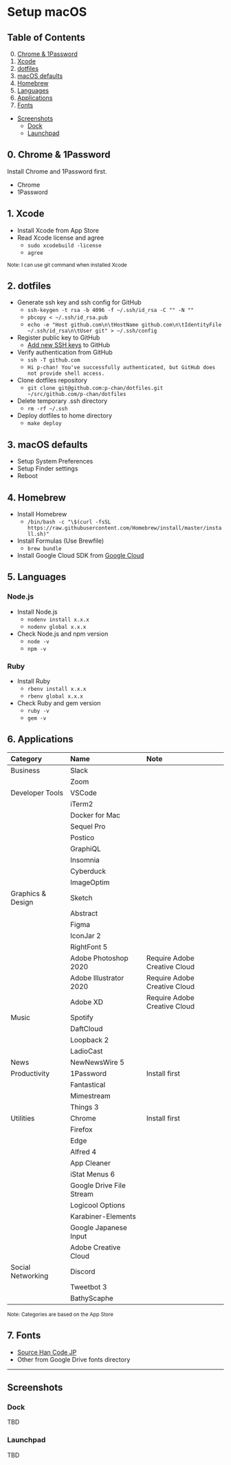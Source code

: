 # Setup macOS

## Table of Contents

0. [Chrome & 1Password](#0.-chrome-&-1password)
1. [Xcode](#1.-xcode)
2. [dotfiles](#2.-dotfiles)
3. [macOS defaults](#3.-macos-defaults)
4. [Homebrew](#4.-homebrew)
5. [Languages](#5.-languages)
6. [Applications](#6.-applications)
7. [Fonts](#7.-fonts)

- [Screenshots](#screenshots)
  - [Dock](#dock)
  - [Launchpad](#launchpad)

## 0. Chrome & 1Password

Install Chrome and 1Password first.

- Chrome
- 1Password

## 1. Xcode

- Install Xcode from App Store
- Read Xcode license and agree
  - `sudo xcodebuild -license`
  - `agree`

<small>Note: I can use git command when installed Xcode</small>

## 2. dotfiles

- Generate ssh key and ssh config for GitHub
  - `ssh-keygen -t rsa -b 4096 -f ~/.ssh/id_rsa -C "" -N ""`
  - `pbcopy < ~/.ssh/id_rsa.pub`
  - `echo -e "Host github.com\n\tHostName github.com\n\tIdentityFile ~/.ssh/id_rsa\n\tUser git" > ~/.ssh/config`
- Register public key to GitHub
  - [Add new SSH keys](https://github.com/settings/ssh/new) to GitHub
- Verify authentication from GitHub
  - `ssh -T github.com`
  - `Hi p-chan! You've successfully authenticated, but GitHub does not provide shell access.`
- Clone dotfiles repository
  - `git clone git@github.com:p-chan/dotfiles.git ~/src/github.com/p-chan/dotfiles`
- Delete temporary .ssh directory
  - `rm -rf ~/.ssh`
- Deploy dotfiles to home directory
  - `make deploy`

## 3. macOS defaults

- Setup System Preferences
- Setup Finder settings
- Reboot

## 4. Homebrew

- Install Homebrew
  - `/bin/bash -c "\$(curl -fsSL https://raw.githubusercontent.com/Homebrew/install/master/install.sh)"`
- Install Formulas (Use Brewfile)
  - `brew bundle`
- Install Google Cloud SDK from [Google Cloud](https://cloud.google.com/sdk/install)

## 5. Languages

### Node.js

- Install Node.js
  - `nodenv install x.x.x`
  - `nodenv global x.x.x`
- Check Node.js and npm version
  - `node -v`
  - `npm -v`

### Ruby

- Install Ruby
  - `rbenv install x.x.x`
  - `rbenv global x.x.x`
- Check Ruby and gem version
  - `ruby -v`
  - `gem -v`

## 6. Applications

| Category          | Name                     | Note                         |
| :---------------- | :----------------------- | :--------------------------- |
| Business          | Slack                    |                              |
|                   | Zoom                     |                              |
| Developer Tools   | VSCode                   |                              |
|                   | iTerm2                   |                              |
|                   | Docker for Mac           |                              |
|                   | Sequel Pro               |                              |
|                   | Postico                  |                              |
|                   | GraphiQL                 |                              |
|                   | Insomnia                 |                              |
|                   | Cyberduck                |                              |
|                   | ImageOptim               |                              |
| Graphics & Design | Sketch                   |                              |
|                   | Abstract                 |                              |
|                   | Figma                    |                              |
|                   | IconJar 2                |                              |
|                   | RightFont 5              |                              |
|                   | Adobe Photoshop 2020     | Require Adobe Creative Cloud |
|                   | Adobe Illustrator 2020   | Require Adobe Creative Cloud |
|                   | Adobe XD                 | Require Adobe Creative Cloud |
| Music             | Spotify                  |                              |
|                   | DaftCloud                |                              |
|                   | Loopback 2               |                              |
|                   | LadioCast                |                              |
| News              | NewNewsWire 5            |                              |
| Productivity      | 1Password                | Install first                |
|                   | Fantastical              |                              |
|                   | Mimestream               |                              |
|                   | Things 3                 |                              |
| Utilities         | Chrome                   | Install first                |
|                   | Firefox                  |                              |
|                   | Edge                     |                              |
|                   | Alfred 4                 |                              |
|                   | App Cleaner              |                              |
|                   | iStat Menus 6            |                              |
|                   | Google Drive File Stream |                              |
|                   | Logicool Options         |                              |
|                   | Karabiner-Elements       |                              |
|                   | Google Japanese Input    |                              |
|                   | Adobe Creative Cloud     |                              |
| Social Networking | Discord                  |                              |
|                   | Tweetbot 3               |                              |
|                   | BathyScaphe              |                              |

<small>Note: Categories are based on the App Store</small>

## 7. Fonts

- [Source Han Code JP](https://github.com/adobe-fonts/source-han-code-jp)
- Other from Google Drive fonts directory

---

## Screenshots

### Dock

TBD

### Launchpad

TBD
